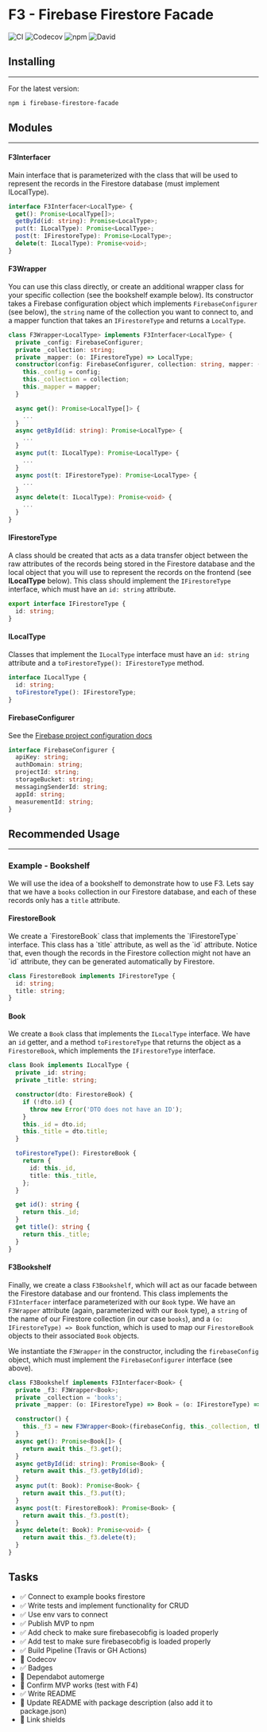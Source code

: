 <h1>F3 - Firebase Firestore Facade</h1>

![CI](https://github.com/brombaut/firebase-firestore-facade/actions/workflows/build.yml/badge.svg)
![Codecov](https://img.shields.io/codecov/c/github/brombaut/firebase-firestore-facade)
![npm](https://img.shields.io/npm/v/firebase-firestore-facade)
![David](https://img.shields.io/david/brombaut/firebase-firestore-facade)

<h2>Installing</h2>

<hr>

<p>

For the latest version:

</p>

```bash
npm i firebase-firestore-facade
```

<h2>Modules</h2>

<hr>

<h4><b>F3Interfacer</b></h4>

<p>

Main interface that is parameterized with the class that will be used to represent the records in the Firestore database (must implement ILocalType).

</p>

```typescript
interface F3Interfacer<LocalType> {
  get(): Promise<LocalType[]>;
  getById(id: string): Promise<LocalType>;
  put(t: ILocalType): Promise<LocalType>;
  post(t: IFirestoreType): Promise<LocalType>;
  delete(t: ILocalType): Promise<void>;
}
```

<h4><b>F3Wrapper</b></h4>

<p>

You can use this class directly, or create an additional wrapper class for your specific collection (see the bookshelf example below). Its constructor takes a Firebase configuration object which implements `FirebaseConfigurer` (see below), the `string` name of the collection you want to connect to, and a mapper function that takes an `IFirestoreType` and returns a `LocalType`.

</p>

```typescript
class F3Wrapper<LocalType> implements F3Interfacer<LocalType> {
  private _config: FirebaseConfigurer;
  private _collection: string;
  private _mapper: (o: IFirestoreType) => LocalType;
  constructor(config: FirebaseConfigurer, collection: string, mapper: (o: IFirestoreType) => LocalType) {
    this._config = config;
    this._collection = collection;
    this._mapper = mapper;
  }

  async get(): Promise<LocalType[]> {
    ...
  }
  async getById(id: string): Promise<LocalType> {
    ...
  }
  async put(t: ILocalType): Promise<LocalType> {
    ...
  }
  async post(t: IFirestoreType): Promise<LocalType> {
    ...
  }
  async delete(t: ILocalType): Promise<void> {
    ...
  }
}
```

<h4><b>IFirestoreType</b></h4>

<p>

A class should be created that acts as a data transfer object between the raw attributes of the records being stored in the Firestore database and the local object that you will use to represent the records on the frontend (see <b>ILocalType</b> below). This class should implement the `IFirestoreType` interface, which must have an `id: string` attribute.

</p>

```typescript
export interface IFirestoreType {
  id: string;
}
```

<h4><b>ILocalType</b></h4>
<p>

Classes that implement the `ILocalType` interface must have an `id: string` attribute and a `toFirestoreType(): IFirestoreType` method.

</p>

```typescript
interface ILocalType {
  id: string;
  toFirestoreType(): IFirestoreType;
}
```

<h4><b>FirebaseConfigurer</b></h4>

<p>

See the [Firebase project configuration docs](https://firebase.google.com/docs/web/setup#config-object)

</p>

```typescript
interface FirebaseConfigurer {
  apiKey: string;
  authDomain: string;
  projectId: string;
  storageBucket: string;
  messagingSenderId: string;
  appId: string;
  measurementId: string;
}
```

<h2>Recommended Usage</h2>

<hr>

<h3><b>Example - Bookshelf</b></h3>

<p>

We will use the idea of a bookshelf to demonstrate how to use F3. Lets say that we have a `books` collection in our Firestore database, and each of these records only has a `title` attribute.

</p>

<h4><b>FirestoreBook</b></h4>

<p>
We create a `FirestoreBook` class that implements the `IFirestoreType` interface. This class has a `title` attribute, as well as the `id` attribute. Notice that, even though the records in the Firestore collection might not have an `id` attribute, they can be generated automatically by Firestore.
</p>

```typescript
class FirestoreBook implements IFirestoreType {
  id: string;
  title: string;
}
```

<h4><b>Book</b></h4>

<p>

We create a `Book` class that implements the `ILocalType` interface. We have an `id` getter, and a method `toFirestoreType` that returns the object as a `FirestoreBook`, which implements the `IFirestoreType` interface.

</p>

```typescript
class Book implements ILocalType {
  private _id: string;
  private _title: string;

  constructor(dto: FirestoreBook) {
    if (!dto.id) {
      throw new Error('DTO does not have an ID');
    }
    this._id = dto.id;
    this._title = dto.title;
  }

  toFirestoreType(): FirestoreBook {
    return {
      id: this._id,
      title: this._title,
    };
  }

  get id(): string {
    return this._id;
  }
  get title(): string {
    return this._title;
  }
}
```

<h4><b>F3Bookshelf</b></h4>

<p>

Finally, we create a class `F3Bookshelf`, which will act as our facade between the Firestore database and our frontend. This class implements the `F3Interfacer` interface parameterized with our `Book` type. We have an `F3Wrapper` attribute (again, parameterized with our `Book` type), a `string` of the name of our Firestore collection (in our case `books`), and a `(o: IFirestoreType) => Book` function, which is used to map our `FirestoreBook` objects to their associated `Book` objects.

We instantiate the `F3Wrapper` in the constructor, including the `firebaseConfig` object, which must implement the `FirebaseConfigurer` interface (see above).

</p>

```typescript
class F3Bookshelf implements F3Interfacer<Book> {
  private _f3: F3Wrapper<Book>;
  private _collection = 'books';
  private _mapper: (o: IFirestoreType) => Book = (o: IFirestoreType) => new Book(o as FirestoreBook);

  constructor() {
    this._f3 = new F3Wrapper<Book>(firebaseConfig, this._collection, this._mapper);
  }
  async get(): Promise<Book[]> {
    return await this._f3.get();
  }
  async getById(id: string): Promise<Book> {
    return await this._f3.getById(id);
  }
  async put(t: Book): Promise<Book> {
    return await this._f3.put(t);
  }
  async post(t: FirestoreBook): Promise<Book> {
    return await this._f3.post(t);
  }
  async delete(t: Book): Promise<void> {
    return await this._f3.delete(t);
  }
}
```

<h2>Tasks</h2>
<ul>
  <li>✅ Connect to example books firestore</li>
  <li>✅ Write tests and implement functionality for CRUD</li>
  <li>✅ Use env vars to connect</li>
  <li>✅ Publish MVP to npm</li>
  <li>✅ Add check to make sure firebasecobfig is loaded properly</li>
  <li>✅ Add test to make sure firebasecobfig is loaded properly</li>
  <li>✅ Build Pipeline (Travis or GH Actions)</li>
  <li>🔲 Codecov</li>
  <li>✅ Badges</li>
  <li>🔲 Dependabot automerge</li>
  <li>🔲 Confirm MVP works (test with F4)</li>
  <li>✅ Write README</li>
  <li>🔲 Update README with package description (also add it to package.json)</li>
  <li>🔲 Link shields</li>
</ul>
